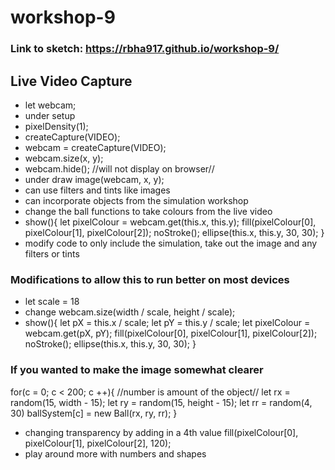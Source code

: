 # workshop-9

### Link to sketch: https://rbha917.github.io/workshop-9/ 

## Live Video Capture
- let webcam;
- under setup
- pixelDensity(1);
- createCapture(VIDEO);
- webcam = createCapture(VIDEO);
- webcam.size(x, y); 
- webcam.hide(); //will not display on browser//
- under draw
image(webcam, x, y);
- can use filters and tints like images
- can incorporate objects from the simulation workshop
- change the ball functions to take colours from the live video
- show(){
		let pixelColour = webcam.get(this.x, this.y);
		fill(pixelColour[0], pixelColour[1], pixelColour[2]);
		noStroke();
		ellipse(this.x, this.y, 30, 30);
	}
- modify code to only include the simulation, take out the image and any filters or tints
### Modifications to allow this to run better on most devices
- let scale = 18
- change webcam.size(width / scale, height / scale);
- show(){
		let pX = this.x / scale;
		let pY = this.y / scale;
		let pixelColour = webcam.get(pX, pY);
		fill(pixelColour[0], pixelColour[1], pixelColour[2]);
		noStroke();
		ellipse(this.x, this.y, 30, 30);
	}
### If you wanted to make the image somewhat clearer
for(c = 0; c < 200; c ++){ //number is amount of the object//
	let rx = random(15, width - 15);
	let ry = random(15, height - 15);
	let rr = random(4, 30)
	ballSystem[c] = new Ball(rx, ry, rr);
}
- changing transparency by adding in a 4th value
fill(pixelColour[0], pixelColour[1], pixelColour[2], 120);
- play around more with numbers and shapes
